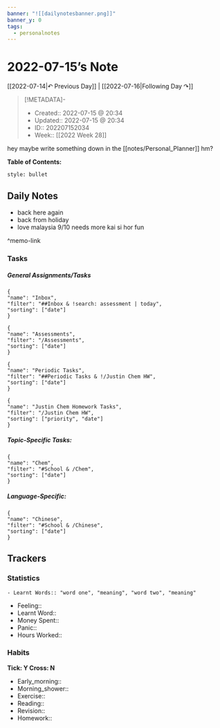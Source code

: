 ```yaml
---
banner: "![[dailynotesbanner.png]]"
banner_y: 0
tags:
  - personalnotes
---
```

# 2022-07-15’s Note

[[2022-07-14|↶ Previous Day]] | [[2022-07-16|Following Day ↷]]

> [!METADATA]-
> - Created:: 2022-07-15 @ 20:34
> - Updated:: 2022-07-15 @ 20:34
> - ID:: 202207152034
> - Week:: [[2022 Week 28]]

hey maybe write something down in the [[notes/Personal_Planner]] hm?

**Table of Contents:**
```toc
style: bullet
```

## Daily Notes

- back here again
- back from holiday
- love malaysia 9/10 needs more kai si hor fun

^memo-link

### Tasks
##### General Assignments/Tasks
```todoist
{
"name": "Inbox",
"filter": "##Inbox & !search: assessment | today",
"sorting": ["date"]
}
```
```todoist
{
"name": "Assessments",
"filter": "/Assessments",
"sorting": ["date"]
}
```
```todoist
{
"name": "Periodic Tasks",
"filter": "##Periodic Tasks & !/Justin Chem HW",
"sorting": ["date"]
}
```
```todoist
{
"name": "Justin Chem Homework Tasks",
"filter": "/Justin Chem HW",
"sorting": ["priority", "date"]
}
```

##### Topic-Specific Tasks:
```todoist
{
"name": "Chem",
"filter": "#School & /Chem",
"sorting": ["date"]
}
```
##### Language-Specific:
```todoist
{
"name": "Chinese",
"filter": "#School & /Chinese",
"sorting": ["date"]
}
```

## Trackers
### Statistics
```
- Learnt Words:: "word one", "meaning", "word two", "meaning"
```
- Feeling:: 
- Learnt Word:: 
- Money Spent:: 
- Panic:: 
- Hours Worked:: 

### Habits
**Tick: Y Cross: N**
- Early_morning::   
- Morning_shower:: 
- Exercise:: 
- Reading:: 
- Revision:: 
- Homework:: 
